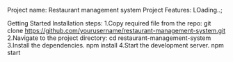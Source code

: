 Project name: Restaurant management system
Project Features:
LOading..;


Getting Started
Installation steps:
1.Copy required file from the repo:
git clone https://github.com/yourusername/restaurant-management-system.git
2.Navigate to the project directory:
cd restaurant-management-system
3.Install the dependencies.
npm install
4.Start the development server.
npm start
